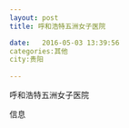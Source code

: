 ```yaml
--- 
layout: post 
title: 呼和浩特五洲女子医院

date:   2016-05-03 13:39:56 
categories:其他  
city:贵阳
  
--- 
```

   
呼和浩特五洲女子医院

信息

